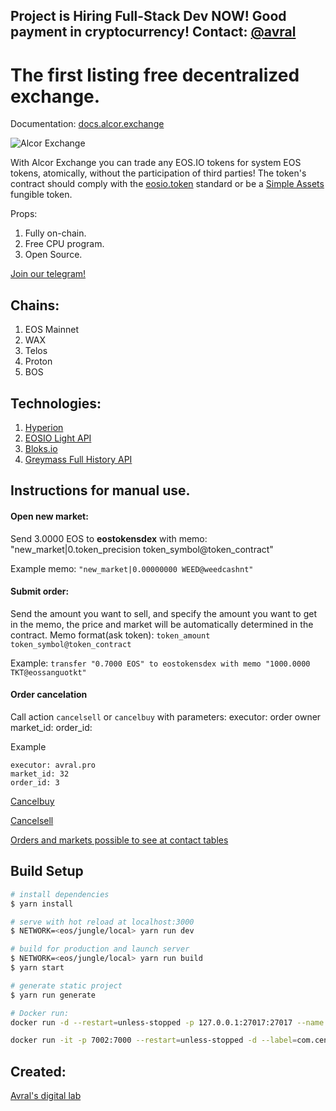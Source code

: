 Project is Hiring Full-Stack Dev NOW! Good payment in cryptocurrency! Contact: [@avral](https://t.me/avral)
--
# The first listing free decentralized exchange.
Documentation: [docs.alcor.exchange](https://docs.alcor.exchange)

![Alcor Exchange](https://i.imgur.com/brvzFdi.png)

With Alcor Exchange you can trade any EOS.IO tokens for system EOS tokens, atomically, without the participation of third parties! The token's contract should comply with the [eosio.token](https://github.com/EOSIO/eosio.contracts/tree/master/contracts/eosio.token) standard or be a [Simple Assets](https://github.com/CryptoLions/SimpleAssets) fungible token.

Props:
1. Fully on-chain.
2. Free CPU program.
3. Open Source.

[Join our telegram!](https://t.me/alcorexchange)

## Chains:
1. EOS Mainnet
2. WAX
3. Telos
4. Proton
5. BOS

## Technologies:
1. [Hyperion](https://github.com/eosrio/Hyperion-History-API)
2. [EOSIO Light API](https://github.com/cc32d9/eosio_light_api)
3. [Bloks.io](https://bloks.io/)
4. [Greymass Full History API](https://greymass.com)

## Instructions for manual use.
#### Open new market:
Send 3.0000 EOS to **eostokensdex** with memo: "new_market|0.token_precision token_symbol@token_contract"

Example memo: ```"new_market|0.00000000 WEED@weedcashnt"```


#### Submit order:
Send the amount you want to sell, and specify the amount you want to get in the memo, the price and market will be automatically determined in the contract.
Memo format(ask token): ```token_amount token_symbol@token_contract```

Example: ```transfer "0.7000 EOS" to eostokensdex with memo "1000.0000 TKT@eossanguotkt"```

#### Order cancelation
Call action ```cancelsell``` or ```cancelbuy``` with parameters:
executor: order owner
market_id:
order_id:

Example
```
executor: avral.pro
market_id: 32
order_id: 3
```
[Cancelbuy](https://bloks.io/account/eostokensdex?loadContract=true&tab=Actions&table=markets&account=eostokensdex&scope=eostokensdex&limit=100&action=cancelbuy)

[Cancelsell](https://bloks.io/account/eostokensdex?loadContract=true&tab=Actions&table=markets&account=eostokensdex&scope=eostokensdex&limit=100&action=buyreceipt)

[Orders and markets possible to see at contact tables](https://bloks.io/account/eostokensdex?loadContract=true&tab=Tables&table=markets&account=eostokensdex&scope=eostokensdex&limit=100)

## Build Setup

``` bash
# install dependencies
$ yarn install

# serve with hot reload at localhost:3000
$ NETWORK=<eos/jungle/local> yarn run dev

# build for production and launch server
$ NETWORK=<eos/jungle/local> yarn run build
$ yarn start

# generate static project
$ yarn run generate

# Docker run:
docker run -d --restart=unless-stopped -p 127.0.0.1:27017:27017 --name mongo -m=3g mongo:4.4 --bind_ip 0.0.0.0

docker run -it -p 7002:7000 --restart=unless-stopped -d --label=com.centurylinklabs.watchtower.lifecycle.post-check="rm -rf /data/nginx/cache/eostokens && service nginx reload" --label=com.centurylinklabs.watchtower.enable=true --name alcor-ui --add-host=host.docker.internal:172.17.0.9 avral/alcor-ui
```

## Created:
[Avral's digital lab](https://avral.pro)